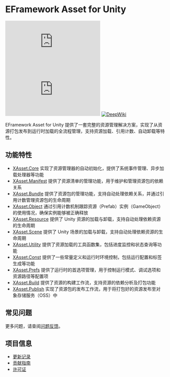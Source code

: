 # EFramework Asset for Unity

[![Version](https://img.shields.io/npm/v/org.eframework.u3d.res)](https://www.npmjs.com/package/org.eframework.u3d.res)
[![Downloads](https://img.shields.io/npm/dm/org.eframework.u3d.res)](https://www.npmjs.com/package/org.eframework.u3d.res)
[![DeepWiki](https://img.shields.io/badge/DeepWiki-Explore-blue)](https://deepwiki.com/eframework-org/U3D.RES)

EFramework Asset for Unity 提供了一套完整的资源管理解决方案，实现了从资源打包发布到运行时加载的全流程管理，支持资源加载、引用计数、自动卸载等特性。

## 功能特性

- [XAsset.Core](Documentation~/XAsset.Core.md) 实现了资源管理器的自动初始化，提供了系统事件管理、异步加载处理器等功能
- [XAsset.Manifest](Documentation~/XAsset.Manifest.md) 提供了资源清单的管理功能，用于维护和管理资源包的依赖关系
- [XAsset.Bundle](Documentation~/XAsset.Bundle.md) 提供了资源包的管理功能，支持自动处理依赖关系，并通过引用计数管理资源包的生命周期
- [XAsset.Object](Documentation~/XAsset.Object.md) 通过引用计数机制跟踪资源（Prefab）实例（GameObject）的使用情况，确保实例能够被正确释放
- [XAsset.Resource](Documentation~/XAsset.Resource.md) 提供了 Unity 资源的加载与卸载，支持自动处理依赖资源的生命周期
- [XAsset.Scene](Documentation~/XAsset.Scene.md) 提供了 Unity 场景的加载与卸载，支持自动处理依赖资源的生命周期
- [XAsset.Utility](Documentation~/XAsset.Utility.md) 提供了资源加载的工具函数集，包括进度监控和状态查询等功能
- [XAsset.Const](Documentation~/XAsset.Const.md) 提供了一些常量定义和运行时环境控制，包括运行配置和标签生成等功能
- [XAsset.Prefs](Documentation~/XAsset.Prefs.md) 提供了运行时的首选项管理，用于控制运行模式、调试选项和资源路径等配置项
- [XAsset.Build](Documentation~/XAsset.Build.md) 提供了资源的构建工作流，支持资源的依赖分析及打包功能
- [XAsset.Publish](Documentation~/XAsset.Publish.md) 实现了资源包的发布工作流，用于将打包好的资源发布至对象存储服务（OSS）中

## 常见问题

更多问题，请查阅[问题反馈](CONTRIBUTING.md#问题反馈)。

## 项目信息

- [更新记录](CHANGELOG.md)
- [贡献指南](CONTRIBUTING.md)
- [许可证](LICENSE.md) 